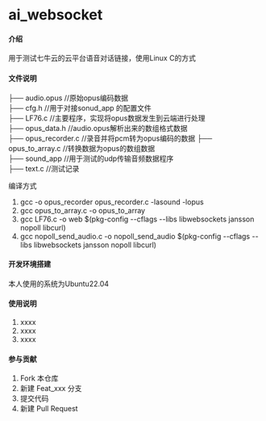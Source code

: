 # ai_websocket

#### 介绍
用于测试七牛云的云平台语音对话链接，使用Linux C的方式

#### 文件说明

├── audio.opus            //原始opus编码数据  
├── cfg.h                 //用于对接sonud_app 的配置文件  
├── LF76.c                //主要程序，实现将opus数据发生到云端进行处理  
├── opus_data.h           //audio.opus解析出来的数组格式数据  
├── opus_recorder.c     //录音并将pcm转为opus编码的数据 
├── opus_to_array.c    //转换数据为opus的数组数据     
├── sound_app         //用于测试的udp传输音频数据程序     
├── text.c            //测试记录  

编译方式

1.  gcc -o opus_recorder opus_recorder.c -lasound -lopus
2.  gcc opus_to_array.c -o opus_to_array
3.  gcc LF76.c -o web $(pkg-config --cflags --libs libwebsockets jansson nopoll libcurl)
4.  gcc nopoll_send_audio.c -o nopoll_send_audio $(pkg-config --cflags --libs libwebsockets jansson nopoll libcurl)

#### 开发环境搭建
本人使用的系统为Ubuntu22.04

#### 使用说明

1.  xxxx
2.  xxxx
3.  xxxx

#### 参与贡献

1.  Fork 本仓库
2.  新建 Feat_xxx 分支
3.  提交代码
4.  新建 Pull Request
